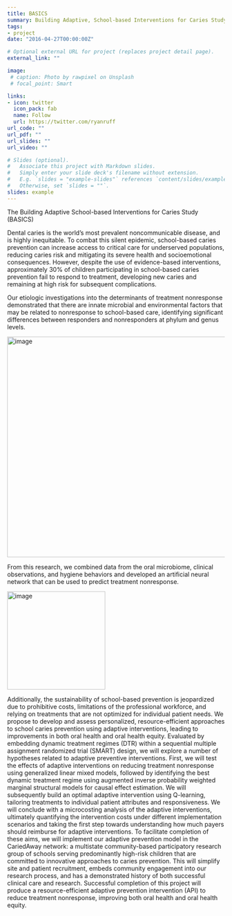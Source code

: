 ```yaml
---
title: BASICS
summary: Building Adaptive, School-based Interventions for Caries Study
tags:
- project
date: "2016-04-27T00:00:00Z"

# Optional external URL for project (replaces project detail page).
external_link: ""

image:
 # caption: Photo by rawpixel on Unsplash
 # focal_point: Smart

links:
- icon: twitter
  icon_pack: fab
  name: Follow
  url: https://twitter.com/ryanruff
url_code: ""
url_pdf: ""
url_slides: ""
url_video: ""

# Slides (optional).
#   Associate this project with Markdown slides.
#   Simply enter your slide deck's filename without extension.
#   E.g. `slides = "example-slides"` references `content/slides/example-slides.md`.
#   Otherwise, set `slides = ""`.
slides: example
---
```


The Building Adaptive School-based Interventions for Caries Study (BASICS)

Dental caries is the world’s most prevalent noncommunicable disease, and is highly inequitable. To combat this silent epidemic, school-based caries prevention can increase access to critical care for underserved populations, reducing caries risk and mitigating its severe health and socioemotional consequences. However, despite the use of evidence-based interventions, approximately 30% of children participating in school-based caries prevention fail to respond to treatment, developing new caries and remaining at high risk for subsequent complications. 

Our etiologic investigations into the determinants of treatment nonresponse demonstrated that there are innate microbial and environmental factors that may be related to nonresponse to school-based care, identifying significant differences between responders and nonresponders at phylum and genus levels. 

<img width="510" alt="image" src="https://github.com/ryanruff/ryanruff_web/assets/65179113/36c5d266-115f-4b59-a8ec-d2a676e6ab64">

From this research, we combined data from the oral microbiome, clinical observations, and hygiene behaviors and developed an artificial neural network that can be used to predict treatment nonresponse.

<img width="227" alt="image" src="https://github.com/ryanruff/ryanruff_web/assets/65179113/41177af3-2136-416a-be65-516c064ed4cc">

Additionally, the sustainability of school-based prevention is jeopardized due to prohibitive costs, limitations of the professional workforce, and relying on treatments that are not optimized for individual patient needs. We propose to develop and assess personalized, resource-efficient approaches to school caries prevention using adaptive interventions, leading to improvements in both oral health and oral health equity. Evaluated by embedding dynamic treatment regimes (DTR) within a sequential multiple assignment randomized trial (SMART) design, we will explore a number of hypotheses related to adaptive preventive interventions. First, we will test the effects of adaptive interventions on reducing treatment nonresponse using generalized linear mixed models, followed by identifying the best dynamic treatment regime using augmented inverse probability weighted marginal structural models for causal effect estimation. We will subsequently build an optimal adaptive intervention using Q-learning, tailoring treatments to individual patient attributes and responsiveness. We will conclude with a microcosting analysis of the adaptive interventions, ultimately quantifying the intervention costs under different implementation scenarios and taking the first step towards understanding how much payers should reimburse for adaptive interventions. To facilitate completion of these aims, we will implement our adaptive prevention model in the CariedAway network: a multistate community-based participatory research group of schools serving predominantly high-risk children that are committed to innovative approaches to caries prevention. This will simplify site and patient recruitment, embeds community engagement into our research process, and has a demonstrated history of both successful clinical care and research. Successful completion of this project will produce a resource-efficient adaptive prevention intervention (API) to reduce treatment nonresponse, improving both oral health and oral health equity.
